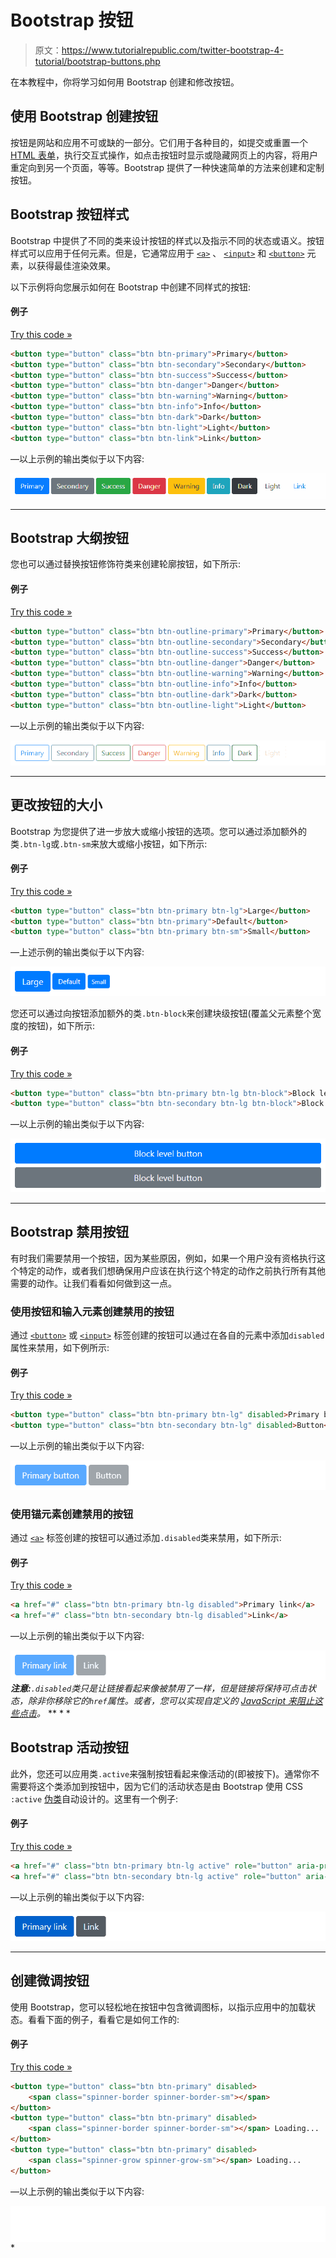# Bootstrap 按钮

> 原文：<https://www.tutorialrepublic.com/twitter-bootstrap-4-tutorial/bootstrap-buttons.php>

在本教程中，你将学习如何用 Bootstrap 创建和修改按钮。

## 使用 Bootstrap 创建按钮

按钮是网站和应用不可或缺的一部分。它们用于各种目的，如提交或重置一个 [HTML 表单](../html-tutorial/html-forms.php)，执行交互式操作，如点击按钮时显示或隐藏网页上的内容，将用户重定向到另一个页面，等等。Bootstrap 提供了一种快速简单的方法来创建和定制按钮。

## Bootstrap 按钮样式

Bootstrap 中提供了不同的类来设计按钮的样式以及指示不同的状态或语义。按钮样式可以应用于任何元素。但是，它通常应用于 [`<a>`](../html-reference/html-a-tag.php) 、 [`<input>`](../html-reference/html-input-tag.php) 和 [`<button>`](../html-reference/html-button-tag.php) 元素，以获得最佳渲染效果。

以下示例将向您展示如何在 Bootstrap 中创建不同样式的按钮:

#### 例子

[Try this code »](../codelab.php?topic=bootstrap-4&file=buttons "Try this code using online Editor")

```html
<button type="button" class="btn btn-primary">Primary</button>
<button type="button" class="btn btn-secondary">Secondary</button>
<button type="button" class="btn btn-success">Success</button>
<button type="button" class="btn btn-danger">Danger</button>
<button type="button" class="btn btn-warning">Warning</button>
<button type="button" class="btn btn-info">Info</button>    
<button type="button" class="btn btn-dark">Dark</button>
<button type="button" class="btn btn-light">Light</button>
<button type="button" class="btn btn-link">Link</button>
```

—以上示例的输出类似于以下内容:

[![Bootstrap Buttons](img/b8086837629a61a3a641a944330a574a.png)](../codelab.php?topic=bootstrap-4&file=buttons) 

* * *

## Bootstrap 大纲按钮

您也可以通过替换按钮修饰符类来创建轮廓按钮，如下所示:

#### 例子

[Try this code »](../codelab.php?topic=bootstrap-4&file=outline-buttons "Try this code using online Editor")

```html
<button type="button" class="btn btn-outline-primary">Primary</button>
<button type="button" class="btn btn-outline-secondary">Secondary</button>
<button type="button" class="btn btn-outline-success">Success</button>
<button type="button" class="btn btn-outline-danger">Danger</button>
<button type="button" class="btn btn-outline-warning">Warning</button>
<button type="button" class="btn btn-outline-info">Info</button>
<button type="button" class="btn btn-outline-dark">Dark</button>
<button type="button" class="btn btn-outline-light">Light</button>
```

—以上示例的输出类似于以下内容:

[![Outline Buttons](img/c02d5d88ac22ffba36b82507a62786f9.png)](../codelab.php?topic=bootstrap-4&file=outline-buttons) 

* * *

## 更改按钮的大小

Bootstrap 为您提供了进一步放大或缩小按钮的选项。您可以通过添加额外的类`.btn-lg`或`.btn-sm`来放大或缩小按钮，如下所示:

#### 例子

[Try this code »](../codelab.php?topic=bootstrap-4&file=button-sizes "Try this code using online Editor")

```html
<button type="button" class="btn btn-primary btn-lg">Large</button>
<button type="button" class="btn btn-primary">Default</button>
<button type="button" class="btn btn-primary btn-sm">Small</button>
```

—上述示例的输出类似于以下内容:

[![Bootstrap Button Sizes](img/ce883182dddd94ae7e17fb697428dbba.png)](../codelab.php?topic=bootstrap-4&file=button-sizes) 

您还可以通过向按钮添加额外的类`.btn-block`来创建块级按钮(覆盖父元素整个宽度的按钮)，如下所示:

#### 例子

[Try this code »](../codelab.php?topic=bootstrap-4&file=block-level-buttons "Try this code using online Editor")

```html
<button type="button" class="btn btn-primary btn-lg btn-block">Block level button</button>
<button type="button" class="btn btn-secondary btn-lg btn-block">Block level button</button>
```

—以上示例的输出类似于以下内容:

[![Bootstrap Block Level Buttons](img/cfb4bf65399750ee6a289b05461a5fa3.png)](../codelab.php?topic=bootstrap-4&file=block-level-buttons) 

* * *

## Bootstrap 禁用按钮

有时我们需要禁用一个按钮，因为某些原因，例如，如果一个用户没有资格执行这个特定的动作，或者我们想确保用户应该在执行这个特定的动作之前执行所有其他需要的动作。让我们看看如何做到这一点。

### 使用按钮和输入元素创建禁用的按钮

通过 [`<button>`](../html-reference/html-button-tag.php) 或 [`<input>`](../html-reference/html-input-tag.php) 标签创建的按钮可以通过在各自的元素中添加`disabled`属性来禁用，如下例所示:

#### 例子

[Try this code »](../codelab.php?topic=bootstrap-4&file=disabled-buttons "Try this code using online Editor")

```html
<button type="button" class="btn btn-primary btn-lg" disabled>Primary button</button>
<button type="button" class="btn btn-secondary btn-lg" disabled>Button</button>
```

—以上示例的输出类似于以下内容:

[![Bootstrap Disabled Buttons](img/e515b96bf14d5b5b812e2708eba05329.png)](../codelab.php?topic=bootstrap-4&file=disabled-buttons) 

### 使用锚元素创建禁用的按钮

通过 [`<a>`](../html-reference/html-a-tag.php) 标签创建的按钮可以通过添加`.disabled`类来禁用，如下所示:

#### 例子

[Try this code »](../codelab.php?topic=bootstrap-4&file=disabled-anchor-buttons "Try this code using online Editor")

```html
<a href="#" class="btn btn-primary btn-lg disabled">Primary link</a>
<a href="#" class="btn btn-secondary btn-lg disabled">Link</a>
```

—以上示例的输出类似于以下内容:

[![Bootstrap Disabled Anchor Buttons](img/27e889e4d28e8e76b942e608f4ab4189.png)](../codelab.php?topic=bootstrap-4&file=disabled-anchor-buttons)  ***注意:**`.disabled`类只是让链接看起来像被禁用了一样，但是链接将保持可点击状态，除非你移除它的`href`属性。或者，您可以实现自定义的 [JavaScript 来阻止这些点击](../faq/how-to-remove-clickable-behavior-from-a-disabled-link-using-jquery.php)。*  ** * *

## Bootstrap 活动按钮

此外，您还可以应用类`.active`来强制按钮看起来像活动的(即被按下)。通常你不需要将这个类添加到按钮中，因为它们的活动状态是由 Bootstrap 使用 CSS `:active` [伪类](/css-tutorial/css-pseudo-classes.php)自动设计的。这里有一个例子:

#### 例子

[Try this code »](../codelab.php?topic=bootstrap-4&file=active-buttons "Try this code using online Editor")

```html
<a href="#" class="btn btn-primary btn-lg active" role="button" aria-pressed="true">Primary link</a>
<a href="#" class="btn btn-secondary btn-lg active" role="button" aria-pressed="true">Link</a>
```

—以上示例的输出类似于以下内容:

[![Bootstrap Active Buttons](img/fc5f5b6eba2bccc0f00e997ba6a03784.png)](../codelab.php?topic=bootstrap-4&file=active-buttons) 

* * *

## 创建微调按钮

使用 Bootstrap，您可以轻松地在按钮中包含微调图标，以指示应用中的加载状态。看看下面的例子，看看它是如何工作的:

#### 例子

[Try this code »](../codelab.php?topic=bootstrap-4&file=spinner-buttons "Try this code using online Editor")

```html
<button type="button" class="btn btn-primary" disabled>
    <span class="spinner-border spinner-border-sm"></span>
</button>
<button type="button" class="btn btn-primary" disabled>
    <span class="spinner-border spinner-border-sm"></span> Loading...
</button>
<button type="button" class="btn btn-primary" disabled>
    <span class="spinner-grow spinner-grow-sm"></span> Loading...
</button>
```

—以上示例的输出类似于以下内容:

<iframe src="../examples/bootstrap/bootstrap-spinner-buttons.html" style="border:none;display:block;width:100%;height:58px;"></div> </div> <p>在下一章中，你将学习如何使用<a href="bootstrap-button-groups.php">Bootstrap 按钮组</a>组件将多个按钮水平或垂直组合成一行，就像工具栏一样。</p> <!--Bottom Navigation--> <!--End:Bottom Navigation--> <!-- InstanceEndEditable --> </body> </html></iframe>*